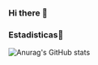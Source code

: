 ### Hi there 👋

<!--
**zAlvaro199x/zAlvaro199x** is a ✨ _special_ ✨ repository because its `README.md` (this file) appears on your GitHub profile.

Here are some ideas to get you started:

- 🔭 I’m currently working on ...
- 🌱 I’m currently learning ...
- 👯 I’m looking to collaborate on ...
- 🤔 I’m looking for help with ...
- 💬 Ask me about ...
- 📫 How to reach me: ...
- 😄 Pronouns: ...
- ⚡ Fun fact: ...
-->

### Estadisticas🥱

![Anurag's GitHub stats](https://github-readme-stats.vercel.app/api?username=zAlvaro199x&show_icons=true&theme=dark)
